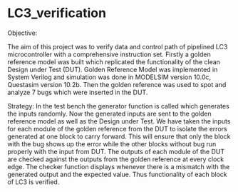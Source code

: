 # LC3_verification


Objective:

The aim of this project was to verify data and control path of pipelined LC3 microcontroller with a comprehensive instruction set. Firstly a golden reference model was built which replicated the functionality
of the clean Design under Test (DUT). Golden Reference Model was implemented in System Verilog and simulation was done in MODELSIM version 10.0c, Questasim version 10.2b.
Then the golden reference was used to spot and analyze 7 bugs which were inserted in the DUT.


Strategy:
In the test bench the generator function is called which generates the inputs randomly. Now the generated inputs are sent to the golden reference model as well as the Design under Test.
We have taken the inputs for each module of the golden reference from the DUT to isolate the errors generated at one block to carry forward. This will ensure that only the block with the bug shows up the
error while the other blocks without bug run properly with the input from DUT.
The outputs of each module of the DUT are checked against the outputs from the golden reference at every clock edge. The checker function displays whenever there is a mismatch with the generated output and
the expected value.
Thus functionality of each block of LC3 is verified.
